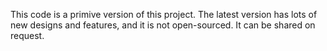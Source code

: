 This code is a primive version of this project. The latest version has lots of new designs and features, and it is not open-sourced. It can be shared on request.
